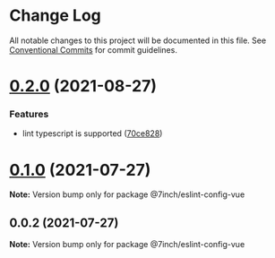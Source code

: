 # Change Log

All notable changes to this project will be documented in this file.
See [Conventional Commits](https://conventionalcommits.org) for commit guidelines.

# [0.2.0](https://github.com/7inch/eslint-config/compare/v0.1.0...v0.2.0) (2021-08-27)


### Features

* lint typescript is supported ([70ce828](https://github.com/7inch/eslint-config/commit/70ce82832cf73375b359fca3bd7bfbbfa281a202))





# [0.1.0](https://github.com/7inch/eslint-config/compare/v0.0.2...v0.1.0) (2021-07-27)

**Note:** Version bump only for package @7inch/eslint-config-vue





## 0.0.2 (2021-07-27)

**Note:** Version bump only for package @7inch/eslint-config-vue
